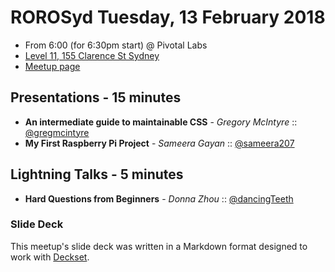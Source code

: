 # ROROSyd Tuesday, 13 February 2018

- From 6:00 (for 6:30pm start) @ Pivotal Labs 
- [Level 11, 155 Clarence St Sydney](https://goo.gl/maps/k6v9wdomLWF2)
- [Meetup page](https://www.meetup.com/Ruby-On-Rails-Oceania-Sydney/events/nnvkcpyxdbrb/)

## Presentations - 15 minutes

- **An intermediate guide to maintainable CSS** - _Gregory McIntyre_ :: [@gregmcintyre](https://twitter.com/gregmcintyre) 
- **My First Raspberry Pi Project** - _Sameera Gayan_ :: [@sameera207](https://twitter.com/sameera207)

## Lightning Talks - 5 minutes

- **Hard Questions from Beginners** - _Donna Zhou_ :: [@dancingTeeth](https://twitter.com/dancingTeeth)

### Slide Deck

This meetup's slide deck was written in a Markdown format designed to work with
[Deckset](https://www.decksetapp.com/).
